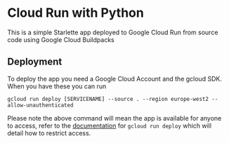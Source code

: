 # Cloud Run with Python
This is a simple Starlette app deployed to Google Cloud Run from source code using Google Cloud Buildpacks

## Deployment
To deploy the app you need a Google Cloud Account and the gcloud SDK. When you have these you can run

`gcloud run deploy [SERVICENAME] --source . --region europe-west2 --allow-unauthenticated`

Please note the above command will mean the app is available for anyone to access, refer to the [documentation](https://cloud.google.com/sdk/gcloud/reference/run/deploy) for `gcloud run deploy` which will detail how to restrict access.
